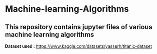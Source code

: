 # Machine-learning-Algorithms
## This repository contains jupyter files of various machine learning algorithms 
**Dataset used :** https://www.kaggle.com/datasets/yasserh/titanic-dataset

